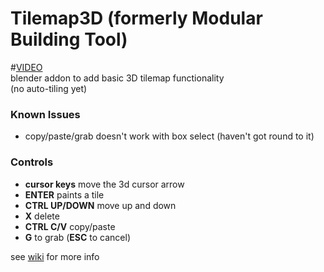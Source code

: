 # Tilemap3D (formerly Modular Building Tool)
#[VIDEO](https://www.youtube.com/watch?v=4p2CRIq-Aa0)  
blender addon to add basic 3D tilemap functionality  
(no auto-tiling yet)

### Known Issues
* copy/paste/grab doesn't work with box select (haven't got round to it) 

### Controls
* __cursor keys__ move the 3d cursor arrow
* __ENTER__ paints a tile
* __CTRL UP/DOWN__ move up and down
* __X__ delete
* __CTRL C/V__ copy/paste
* __G__ to grab (__ESC__ to cancel)

see [wiki](https://github.com/alcornwill/modular_building_tool/wiki) for more info